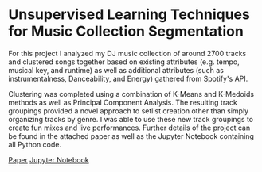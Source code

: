 # Unsupervised Learning Techniques for Music Collection Segmentation
For this project I analyzed my DJ music collection of around 2700 tracks and clustered songs together based on existing attributes (e.g. tempo, musical key, and runtime) as well as additional attributes (such as instrumentalness, Danceability, and Energy) gathered from Spotify's API.

Clustering was completed using a combination of K-Means and K-Medoids methods as well as Principal Component Analysis. The resulting track groupings provided a novel approach to setlist creation other than simply organizing tracks by genre. I was able to use these new track groupings to create fun mixes and live performances. Further details of the project can be found in the attached paper as well as the Jupyter Notebook containing all Python code.

[Paper]()
[Jupyter Notebook](https://github.com/theafronautz/Music_Library_Clustering/blob/main/DJ%20Library%20Clustering%20Analysis%20.ipynb)
